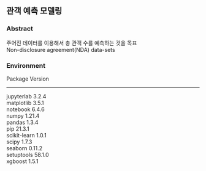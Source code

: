 ## 관객 예측 모델링

### Abstract
주어진 데이터를 이용해서 총 관객 수를 예측하는 것을 목표  
Non-disclosure agreement(NDA) data-sets  

### Environment
Package              Version  
-------------------- ---------  
jupyterlab           3.2.4  
matplotlib           3.5.1  
notebook             6.4.6  
numpy                1.21.4  
pandas               1.3.4  
pip                  21.3.1  
scikit-learn         1.0.1  
scipy                1.7.3  
seaborn              0.11.2  
setuptools           58.1.0  
xgboost              1.5.1  